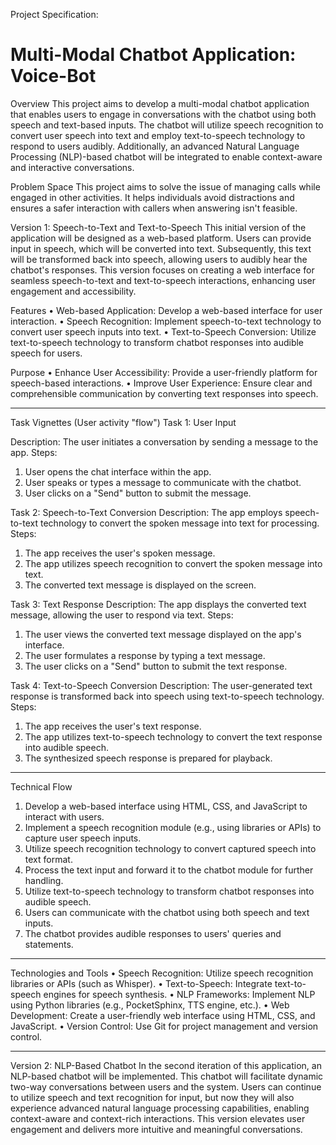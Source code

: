 
Project Specification: 
# Multi-Modal Chatbot Application: Voice-Bot

Overview
This project aims to develop a multi-modal chatbot application that enables users to engage in conversations with the chatbot using both speech and text-based inputs. The chatbot will utilize speech recognition to convert user speech into text and employ text-to-speech technology to respond to users audibly. Additionally, an advanced Natural Language Processing (NLP)-based chatbot will be integrated to enable context-aware and interactive conversations.

Problem Space
This project aims to solve the issue of managing calls while engaged in other activities. It helps individuals avoid distractions and ensures a safer interaction with callers when answering isn't feasible.

Version 1: Speech-to-Text and Text-to-Speech
This initial version of the application will be designed as a web-based platform. Users can provide input in speech, which will be converted into text. Subsequently, this text will be transformed back into speech, allowing users to audibly hear the chatbot's responses. This version focuses on creating a web interface for seamless speech-to-text and text-to-speech interactions, enhancing user engagement and accessibility.

Features
•	Web-based Application: Develop a web-based interface for user interaction.
•	Speech Recognition: Implement speech-to-text technology to convert user speech inputs into text.
•	Text-to-Speech Conversion: Utilize text-to-speech technology to transform chatbot responses into audible speech for users.

Purpose
•	Enhance User Accessibility: Provide a user-friendly platform for speech-based interactions.
•	Improve User Experience: Ensure clear and comprehensible communication by converting text responses into speech.

-------------------------------------------------------------------------------------
Task Vignettes (User activity "flow")
Task 1: User Input

Description: The user initiates a conversation by sending a message to the app.
Steps:
1.	User opens the chat interface within the app.
2.	User speaks or types a message to communicate with the chatbot.
3.	User clicks on a "Send" button to submit the message.

Task 2: Speech-to-Text Conversion
Description: The app employs speech-to-text technology to convert the spoken message into text for processing.
Steps:
1.	The app receives the user's spoken message.
2.	The app utilizes speech recognition to convert the spoken message into text.
3.	The converted text message is displayed on the screen.

Task 3: Text Response
Description: The app displays the converted text message, allowing the user to respond via text.
Steps:
1.	The user views the converted text message displayed on the app's interface.
2.	The user formulates a response by typing a text message.
3.	The user clicks on a "Send" button to submit the text response.

Task 4: Text-to-Speech Conversion
Description: The user-generated text response is transformed back into speech using text-to-speech technology.
Steps:
1.	The app receives the user's text response.
2.	The app utilizes text-to-speech technology to convert the text response into audible speech.
3.	The synthesized speech response is prepared for playback.

-------------------------------------------------------------------------------------
Technical Flow
1.	Develop a web-based interface using HTML, CSS, and JavaScript to interact with users.
2.	Implement a speech recognition module (e.g., using libraries or APIs) to capture user speech inputs.
3.	Utilize speech recognition technology to convert captured speech into text format.
4.	Process the text input and forward it to the chatbot module for further handling.
5.	Utilize text-to-speech technology to transform chatbot responses into audible speech.
6.	Users can communicate with the chatbot using both speech and text inputs.
7.	The chatbot provides audible responses to users' queries and statements.

-------------------------------------------------------------------------------------
Technologies and Tools
•	Speech Recognition: Utilize speech recognition libraries or APIs (such as Whisper).
•	Text-to-Speech: Integrate text-to-speech engines for speech synthesis.
•	NLP Frameworks: Implement NLP using Python libraries (e.g., PocketSphinx, TTS engine, etc.).
•	Web Development: Create a user-friendly web interface using HTML, CSS, and JavaScript.
•	Version Control: Use Git for project management and version control.

-------------------------------------------------------------------------------------
Version 2: NLP-Based Chatbot
In the second iteration of this application, an NLP-based chatbot will be implemented. This chatbot will facilitate dynamic two-way conversations between users and the system. Users can continue to utilize speech and text recognition for input, but now they will also experience advanced natural language processing capabilities, enabling context-aware and context-rich interactions. This version elevates user engagement and delivers more intuitive and meaningful conversations.



